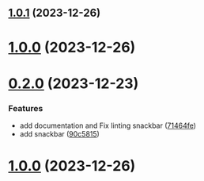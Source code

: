 

## [1.0.1](https://github.com/flixyudh/react-native-flix-snackbar/compare/v1.0.0...v1.0.1) (2023-12-26)

# [1.0.0](https://github.com/flixyudh/react-native-flix-snackbar/compare/v0.2.0...v0.2.0) (2023-12-26)



# [0.2.0](https://github.com/flixyudh/react-native-flix-snackbar/compare/90c581505a0c22626caf0074e28a90c91a662a19...v0.2.0) (2023-12-23)


### Features

* add documentation and Fix linting snackbar ([71464fe](https://github.com/flixyudh/react-native-flix-snackbar/commit/71464fe87148f337c0363df5306d800768dd00c7))
* add snackbar ([90c5815](https://github.com/flixyudh/react-native-flix-snackbar/commit/90c581505a0c22626caf0074e28a90c91a662a19))

# [1.0.0](https://github.com/flixyudh/react-native-flix-snackbar/compare/v0.2.0...v1.0.0) (2023-12-26)